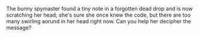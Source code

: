  The bunny spymaster found a tiny note in a forgotten dead drop and is now scratching her head; she's sure she once knew the code, but there are too many swirling aorund in her head right now. Can you help her decipher the message?